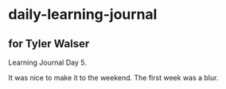 # daily-learning-journal

## for Tyler Walser

Learning Journal Day 5.

It was nice to make it to the weekend. The first week was a blur. 
